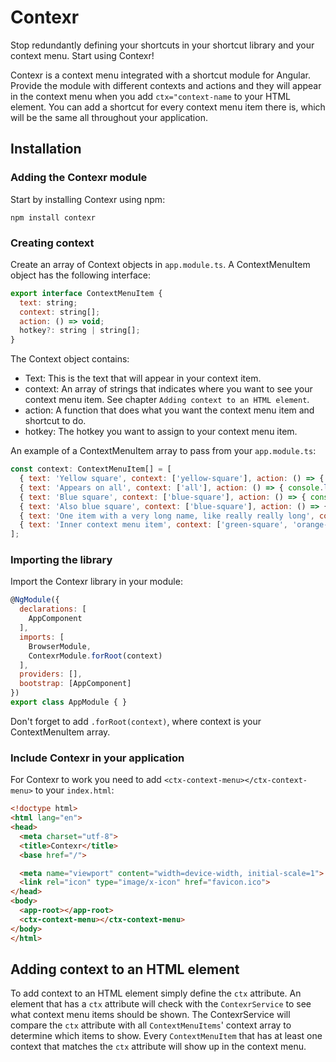 # Contexr

Stop redundantly defining your shortcuts in your shortcut library and your context menu. Start using Contexr!

Contexr is a context menu integrated with a shortcut module for Angular. Provide the module with
different contexts and actions and they will appear in the context menu when you add `ctx="context-name`
to your HTML element. You can add a shortcut for every context menu item there is, which will be 
the same all throughout your application. 

## Installation

### Adding the Contexr module

Start by installing Contexr using npm:

```
npm install contexr
```

### Creating context

Create an array of Context objects in `app.module.ts`. A ContextMenuItem object has the following 
interface:

```javascript
export interface ContextMenuItem {
  text: string;
  context: string[];
  action: () => void;
  hotkey?: string | string[];
}
```

The Context object contains:
 
- Text: This is the text that will appear in your context item.
- context: An array of strings that indicates where you want 
to see your context menu item. See chapter `Adding context to an HTML element`.
- action: A function that does what you want the context menu item and 
shortcut to do.
- hotkey: The hotkey you want to assign to your context menu item.

An example of a ContextMenuItem array to pass from your `app.module.ts`:

```javascript
const context: ContextMenuItem[] = [
  { text: 'Yellow square', context: ['yellow-square'], action: () => { console.log('Yellow square'); }, hotkey: 'y' },
  { text: 'Appears on all', context: ['all'], action: () => { console.log('Appears on all'); }, hotkey: 'a' },
  { text: 'Blue square', context: ['blue-square'], action: () => { console.log('Blue square'); }, hotkey: 'b' },
  { text: 'Also blue square', context: ['blue-square'], action: () => { console.log('Also blue square'); }, hotkey: 'ctrl+b' },
  { text: 'One item with a very long name, like really really long', context: ['blue-square'], action: () => { console.log('One item with a very long name'); }, hotkey: 'ctrl+l' },
  { text: 'Inner context menu item', context: ['green-square', 'orange-square'], action: () => { console.log('Inner context'); }, hotkey: 'ctrl+l' }
];
```

### Importing the library

Import the Contexr library in your module:

```javascript
@NgModule({
  declarations: [
    AppComponent
  ],
  imports: [
    BrowserModule,
    ContexrModule.forRoot(context)
  ],
  providers: [],
  bootstrap: [AppComponent]
})
export class AppModule { }
```

Don't forget to add `.forRoot(context)`, where context is your ContextMenuItem array.

### Include Contexr in your application

For Contexr to work you need to add `<ctx-context-menu></ctx-context-menu>` to your `index.html`:

```html
<!doctype html>
<html lang="en">
<head>
  <meta charset="utf-8">
  <title>Contexr</title>
  <base href="/">

  <meta name="viewport" content="width=device-width, initial-scale=1">
  <link rel="icon" type="image/x-icon" href="favicon.ico">
</head>
<body>
  <app-root></app-root>
  <ctx-context-menu></ctx-context-menu>
</body>
</html>
```

## Adding context to an HTML element

To add context to an HTML element simply define the `ctx` attribute. An element that has a `ctx` 
attribute will check with the `ContexrService` to see what context menu items should be shown. 
The ContexrService will compare the `ctx` attribute with all `ContextMenuItems`' context array to
determine which items to show. Every `ContextMenuItem` that has at least one context that matches
the `ctx` attribute will show up in the context menu.
